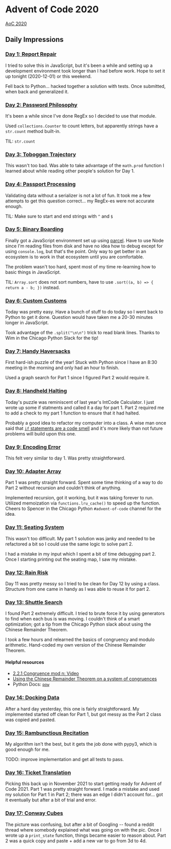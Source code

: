 # Advent of Code 2020

[AoC 2020](https://adventofcode.com/2020)

## Daily Impressions

### [Day 1: Report Repair](https://adventofcode.com/2020/day/1)

I tried to solve this in JavaScript,
but it's been a while and setting up a development environment
took longer than I had before work.
Hope to set it up tonight (2020-12-01) or this weekend.

Fell back to Python... hacked together a solution with tests.
Once submitted, when back and generalized it.

### [Day 2: Password Philosophy](https://adventofcode.com/2020/day/2)

It's been a while since I've done RegEx so I decided to use that module.

Used `collections.Counter` to count letters, but apparently strings have a `str.count` method built-in.

TIL: `str.count`

### [Day 3: Toboggan Trajectory](https://adventofcode.com/2020/day/3)

This wasn't too bad. Was able to take advantage of the `math.prod` function I learned about while reading other people's solution for Day 1.

### [Day 4: Passport Processing](https://adventofcode.com/2020/day/4)

Validating data without a serializer is not a lot of fun. It took me a few attempts to get this question correct... my RegEx-es were not accurate enough.

TIL: Make sure to start and end strings with `^` and `$`

### [Day 5: Binary Boarding](https://adventofcode.com/2020/day/5)

Finally got a JavaScript environment set up using [parcel](https://parceljs.org/). Have to use Node since I'm reading files from disk and have no idea how to debug except for using `console.log`, but that's the point. Only way to get better in an ecosystem is to work in that ecosystem until you are comfortable.

The problem wasn't too hard, spent most of my time re-learning how to basic things in JavaScript.

TIL: `Array.sort` does not sort numbers, have to use `.sort((a, b) => { return a - b; })` instead.

### [Day 6: Custom Customs](https://adventofcode.com/2020/day/6)

Today was pretty easy. Have a bunch of stuff to do today so I went back to Python to get it done. Question would have taken me a 20-30 minutes longer in JavaScript.

Took advantage of the `.split("\n\n")` trick to read blank lines. Thanks to Wim in the Chicago Python Slack for the tip!

### [Day 7: Handy Haversacks](https://adventofcode.com/2020/day/7)

First hard-ish puzzle of the year! Stuck with Python since I have an 8:30 meeting in the morning and only had an hour to finish.

Used a graph search for Part 1 since I figured Part 2 would require it.

### [Day 8: Handheld Halting](https://adventofcode.com/2020/day/8)

Today's puzzle was reminiscent of last year's IntCode Calculator. I just wrote up some if statments and called it a day for part 1. Part 2 required me to add a check to my part 1 function to ensure that it had halted.

Probably a good idea to refactor my computer into a class. A wise man once said that [`if` statements are a code smell](https://www.youtube.com/watch?v=P0kfKqMHioQ) and it's more likely than not future problems will build upon this one.

### [Day 9: Encoding Error](https://adventofcode.com/2020/day/9)

This felt very similar to day 1. Was pretty straightforward.

### [Day 10: Adapter Array](https://adventofcode.com/2020/day/10)

Part 1 was pretty straight forward. Spent some time thinking of a way to do Part 2 without recursion and couldn't think of anything.

Implemented recursion, got it working, but it was taking forever to run. Utilized memoization via `functions.lru_cache()` to speed up the function. Cheers to Spencer in the Chicago Python `#advent-of-code` channel for the idea.

### [Day 11: Seating System](https://adventofcode.com/2020/day/11)

This wasn't too difficult. My part 1 solution was janky and needed to be refactored a bit so I could use the same logic to solve part 2.

I had a mistake in my input which I spent a bit of time debugging part 2. Once I starting printing out the seating map, I saw my mistake.

### [Day 12: Rain Risk](https://adventofcode.com/2020/day/12)

Day 11 was pretty messy so I tried to be clean for Day 12 by using a class. Structure from one came in handy as I was able to reuse it for part 2.

### [Day 13: Shuttle Search](https://adventofcode.com/2020/day/13)

I found Part 2 extremely difficult. I tried to brute force it by using generators to find when each bus is was moving. I couldn't think of a smart optimization; got a tip from the Chicago Python slack about using the Chinese Remainder Theorem.

I took a few hours and relearned the basics of congruency and modulo arithmetic. Hand-coded my own version of the Chinese Remainder Theorem.

#### Helpful resources

- [2.2.1 Congruence mod n: Video](https://www.youtube.com/watch?v=KvtLWgCTwn4)
- [Using the Chinese Remainder Theorem on a system of congruences](https://www.youtube.com/watch?v=2-tdwLqyaKo)
- Python Docs: [`pow`](https://docs.python.org/3/library/functions.html#pow)

### [Day 14: Docking Data](https://adventofcode.com/2020/day/14)

After a hard day yesterday, this one is fairly straightforward. My implemented started off clean for Part 1, but got messy as the Part 2 class was copied and pasted.

### [Day 15: Rambunctious Recitation](https://adventofcode.com/2020/day/15)

My algorithm isn't the best, but it gets the job done with pypy3, which is good enough for me.

TODO: improve implementation and get all tests to pass.

### [Day 16: Ticket Translation](https://adventofcode.com/2020/day/16)

Picking this back up in November 2021 to start getting ready for Advent of Code 2021. Part 1 was pretty straight forward. I made a mistake and used my solution for Part 1 in Part 2; there was an edge I didn't account for... got it eventually but after a bit of trial and error.

### [Day 17: Conway Cubes](https://adventofcode.com/2020/day/17)

The picture was confusing, but after a bit of Googling -- found a reddit thread where somebody explained what was going on with the pic. Once I wrote up a `print_state` function, things became easier to reason about. Part 2 was a quick copy and paste + add a new var to go from 3d to 4d.
